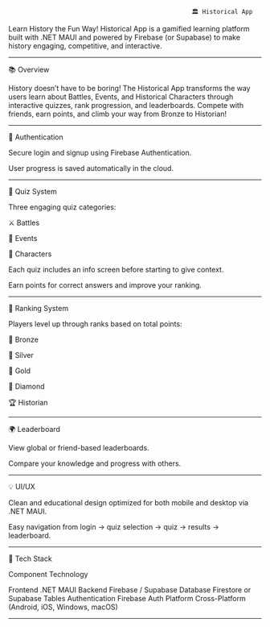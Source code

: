                                                        🏛️ Historical App
Learn History the Fun Way!
Historical App is a gamified learning platform built with .NET MAUI and powered by Firebase (or Supabase) to make history engaging, competitive, and interactive.
 
 ------------------------------------------------------------------
 
📚 Overview
 
History doesn’t have to be boring!
The Historical App transforms the way users learn about Battles, Events, and Historical Characters through interactive quizzes, rank progression, and leaderboards. Compete with friends, earn points, and climb your way from Bronze to Historian!

------------------------------------------------------------------

👤 Authentication
 
Secure login and signup using Firebase Authentication.
 
User progress is saved automatically in the cloud.
 
 ------------------------------------------------------------------
 
🧠 Quiz System
 
Three engaging quiz categories:
 
⚔️ Battles
 
📜 Events
 
🏺 Characters
 
 
Each quiz includes an info screen before starting to give context.
 
Earn points for correct answers and improve your ranking.
 
 
 ------------------------------------------------------------------
 
🏅 Ranking System
 
Players level up through ranks based on total points:
 
🥉 Bronze
 
🥈 Silver
 
🥇 Gold
 
💎 Diamond
 
🏆 Historian
 
 ------------------------------------------------------------------
 
🌍 Leaderboard
 
View global or friend-based leaderboards.
 
Compare your knowledge and progress with others.
 
 ------------------------------------------------------------------
 
💡 UI/UX
 
Clean and educational design optimized for both mobile and desktop via .NET MAUI.
 
Easy navigation from login → quiz selection → quiz → results → leaderboard.
 
 ------------------------------------------------------------------
 
🧩 Tech Stack
 
Component	Technology
 
Frontend	.NET MAUI
Backend	Firebase / Supabase
Database	Firestore or Supabase Tables
Authentication	Firebase Auth
Platform	Cross-Platform (Android, iOS, Windows, macOS)

------------------------------------------------------------------
